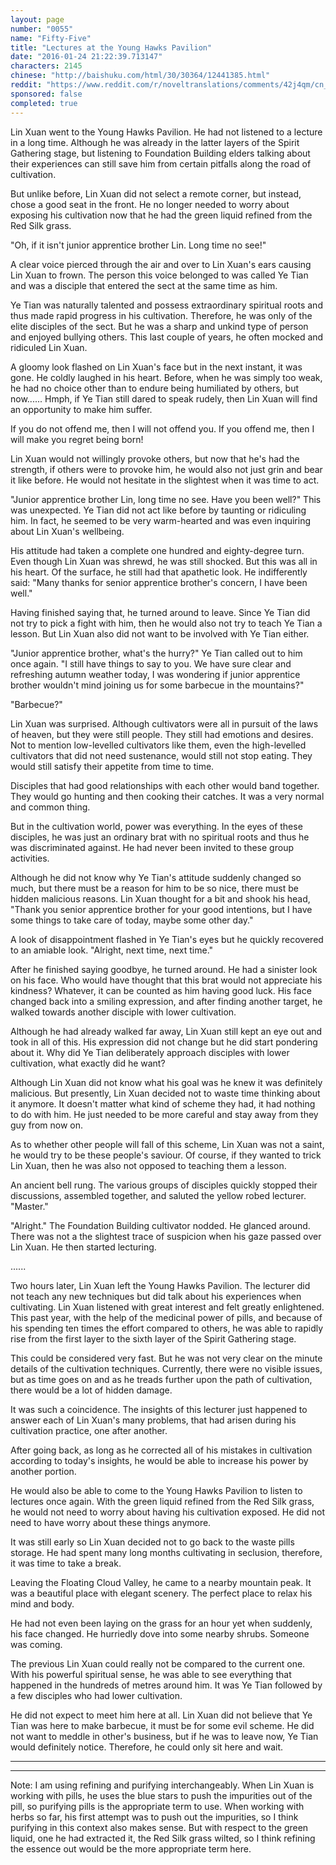 ```yaml
---
layout: page
number: "0055"
name: "Fifty-Five"
title: "Lectures at the Young Hawks Pavilion"
date: "2016-01-24 21:22:39.713147"
characters: 2145
chinese: "http://baishuku.com/html/30/30364/12441385.html"
reddit: "https://www.reddit.com/r/noveltranslations/comments/42j4qm/cn_tempered_immortal_chapter_0055/"
sponsored: false
completed: true
---
```


Lin Xuan went to the Young Hawks Pavilion. He had not listened to a lecture in a long time. Although he was already in the latter layers of the Spirit Gathering stage, but listening to Foundation Building elders talking about their experiences can still save him from certain pitfalls along the road of cultivation.

But unlike before, Lin Xuan did not select a remote corner, but instead, chose a good seat in the front. He no longer needed to worry about exposing his cultivation now that he had the green liquid refined from the Red Silk grass.

"Oh, if it isn't junior apprentice brother Lin. Long time no see!"

A clear voice pierced through the air and over to Lin Xuan's ears causing Lin Xuan to frown. The person this voice belonged to was called Ye Tian and was a disciple that entered the sect at the same time as him.

Ye Tian was naturally talented and possess extraordinary spiritual roots and thus made rapid progress in his cultivation. Therefore, he was only of the elite disciples of the sect. But he was a sharp and unkind type of person and enjoyed bullying others. This last couple of years, he often mocked and ridiculed Lin Xuan.

A gloomy look flashed on Lin Xuan's face but in the next instant, it was gone. He coldly laughed in his heart. Before, when he was simply too weak, he had no choice other than to endure being humiliated by others, but now...... Hmph, if Ye Tian still dared to speak rudely, then Lin Xuan will find an opportunity to make him suffer.

If you do not offend me, then I will not offend you. If you offend me, then I will make you regret being born!

Lin Xuan would not willingly provoke others, but now that he's had the strength, if others were to provoke him, he would also not just grin and bear it like before. He would not hesitate in the slightest when it was time to act.

"Junior apprentice brother Lin, long time no see. Have you been well?" This was unexpected. Ye Tian did not act like before by taunting or ridiculing him. In fact, he seemed to be very warm-hearted and was even inquiring about Lin Xuan's wellbeing.

His attitude had taken a complete one hundred and eighty-degree turn. Even though Lin Xuan was shrewd, he was still shocked. But this was all in his heart. Of the surface, he still had that apathetic look. He indifferently said: "Many thanks for senior apprentice brother's concern, I have been well."


Having finished saying that, he turned around to leave. Since Ye Tian did not try to pick a fight with him, then he would also not try to teach Ye Tian a lesson. But Lin Xuan also did not want to be involved with Ye Tian either.

"Junior apprentice brother, what's the hurry?" Ye Tian called out to him once again. "I still have things to say to you. We have sure clear and refreshing autumn weather today, I was wondering if junior apprentice brother wouldn't mind joining us for some barbecue in the mountains?"

"Barbecue?"

Lin Xuan was surprised. Although cultivators were all in pursuit of the laws of heaven, but they were still people. They still had emotions and desires. Not to mention low-levelled cultivators like them, even the high-levelled cultivators that did not need sustenance, would still not stop eating. They would still satisfy their appetite from time to time.

Disciples that had good relationships with each other would band together. They would go hunting and then cooking their catches. It was a very normal and common thing.

But in the cultivation world, power was everything. In the eyes of these disciples, he was just an ordinary brat with no spiritual roots and thus he was discriminated against. He had never been invited to these group activities.

Although he did not know why Ye Tian's attitude suddenly changed so much, but there must be a reason for him to be so nice, there must be hidden malicious reasons. Lin Xuan thought for a bit and shook his head, "Thank you senior apprentice brother for your good intentions, but I have some things to take care of today, maybe some other day."

A look of disappointment flashed in Ye Tian's eyes but he quickly recovered to an amiable look. "Alright, next time, next time."

After he finished saying goodbye, he turned around. He had a sinister look on his face. Who would have thought that this brat would not appreciate his kindness? Whatever, it can be counted as him having good luck. His face changed back into a smiling expression, and after finding another target, he walked towards another disciple with lower cultivation.

Although he had already walked far away, Lin Xuan still kept an eye out and took in all of this. His expression did not change but he did start pondering about it. Why did Ye Tian deliberately approach disciples with lower cultivation, what exactly did he want?

Although Lin Xuan did not know what his goal was he knew it was definitely malicious. But presently, Lin Xuan decided not to waste time thinking about it anymore. It doesn't matter what kind of scheme they had, it had nothing to do with him. He just needed to be more careful and stay away from they guy from now on.

As to whether other people will fall of this scheme, Lin Xuan was not a saint, he would try to be these people's saviour. Of course, if they wanted to trick Lin Xuan, then he was also not opposed to teaching them a lesson.

An ancient bell rung. The various groups of disciples quickly stopped their discussions, assembled together, and saluted the yellow robed lecturer. "Master."

"Alright." The Foundation Building cultivator nodded. He glanced around. There was not a the slightest trace of suspicion when his gaze passed over Lin Xuan. He then started lecturing.

......

Two hours later, Lin Xuan left the Young Hawks Pavilion. The lecturer did not teach any new techniques but did talk about his experiences when cultivating. Lin Xuan listened with great interest and felt greatly enlightened. This past year, with the help of the medicinal power of pills, and because of his spending ten times the effort compared to others, he was able to rapidly rise from the first layer to the sixth layer of the Spirit Gathering stage.

This could be considered very fast. But he was not very clear on the minute details of the cultivation techniques. Currently, there were no visible issues, but as time goes on and as he treads further upon the path of cultivation, there would be a lot of hidden damage.

It was such a coincidence. The insights of this lecturer just happened to answer each of Lin Xuan's many problems, that had arisen during his cultivation practice, one after another.

After going back, as long as he corrected all of his mistakes in cultivation according to today's insights, he would be able to increase his power by another portion.

He would also be able to come to the Young Hawks Pavilion to listen to lectures once again. With the green liquid refined from the Red Silk grass, he would not need to worry about having his cultivation exposed. He did not need to have worry about these things anymore.

It was still early so Lin Xuan decided not to go back to the waste pills storage. He had spent many long months cultivating in seclusion, therefore, it was time to take a break.

Leaving the Floating Cloud Valley, he came to a nearby mountain peak. It was a beautiful place with elegant scenery. The perfect place to relax his mind and body.

He had not even been laying on the grass for an hour yet when suddenly, his face changed. He hurriedly dove into some nearby shrubs. Someone was coming.

The previous Lin Xuan could really not be compared to the current one. With his powerful spiritual sense, he was able to see everything that happened in the hundreds of metres around him. It was Ye Tian followed by a few disciples who had lower cultivation.

He did not expect to meet him here at all. Lin Xuan did not believe that Ye Tian was here to make barbecue, it must be for some evil scheme. He did not want to meddle in other's business, but if he was to leave now, Ye Tian would definitely notice. Therefore, he could only sit here and wait.

- - -
- - -

Note: I am using refining and purifying interchangeably. When Lin Xuan is working with pills, he uses the blue stars to push the impurities out of the pill, so purifying pills is the appropriate term to use. When working with herbs so far, his first attempt was to push out the impurities, so I think purifying in this context also makes sense. But with respect to the green liquid, one he had extracted it, the Red Silk grass wilted, so I think refining the essence out would be the more appropriate term here.

